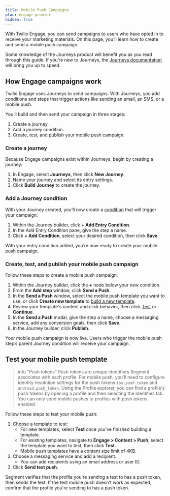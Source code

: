 ```yaml
---
title: Mobile Push Campaigns
plan: engage-premier
hidden: true
---
```


With Twilio Engage, you can send campaigns to users who have opted in to receive your marketing materials. On this page, you’ll learn how to create and send a mobile push campaign.

Some knowledge of the Journeys product will benefit you as you read through this guide. If you’re new to Journeys, the [Journeys documentation](/docs/personas/journeys/) will bring you up to speed.

## How Engage campaigns work

Twilio Engage uses Journeys to send campaigns.  With Journeys, you add conditions and steps that trigger actions like sending an email, an SMS, or a mobile push.

You’ll build and then send your campaign in three stages:

1. Create a journey.
2. Add a journey condition.
3. Create, test, and publish your mobile push campaign.

### Create a journey

Because Engage campaigns exist within Journeys, begin by creating a journey:

1. In Engage, select **Journeys**, then click **New Journey**.
2. Name your journey and select its entry settings.
3. Click **Build Journey** to create the journey.

### Add a Journey condition

With your Journey created, you’ll now create a [condition](/docs/engage/journeys/step-types/) that will trigger your campaign:

1. Within the Journey builder, click **+ Add Entry Condition**.
2. In the Add Entry Condition pane, give the step a name.
3. Click **+ Add Condition**, select your desired condition, then click **Save**.

With your entry condition added, you’re now ready to create your mobile push campaign. 

### Create, test, and publish your mobile push campaign

Follow these steps to create a mobile push campaign:

1. Within the Journey builder, click the **+** node below your new condition.
2. From the **Add step** window, click **Send a Push**.
3. In the **Send a Push** window, select the mobile push template you want to use, or click **Create new template** to [build a new template](/docs/engage/content/mobile-push/).
4. Review your template's content and click behavior, then click [Test](#test-your-mobile-push-template) or **Continue**.
5. In the **Send a Push** modal, give the step a name, choose a messaging service, add any conversion goals, then click **Save**.
6. In the Journey builder, click **Publish**.

Your mobile push campaign is now live. Users who trigger the mobile push step’s parent Journey condition will receive your campaign.

## Test your mobile push template

> info "Push tokens"
> Push tokens are unique identifiers Segment associates with each profile. For mobile push, you'll need to configure identity resolution settings for the push tokens `ios.push_token` and `android.push_token`. Using the Profile explorer, you can find a profile's push tokens by opening a profile and then selecting the Identities tab. You can only send mobile pushes to profiles with push tokens enabled.

Follow these steps to test your mobile push:

1. Choose a template to test:
    - For new templates, select **Test** once you've finished building a template. 
    - For existing templates, navigate to **Engage > Content > Push**, select the template you want to test, then click **Test**.
    - Mobile push templates have a content size limit of 4KB.
2. Choose a messaging service and add a recipient.
    - You can add recipients using an email address or user ID. 
3. Click **Send test push**.

Segment verifies that the profile you're sending a test to has a push token, then sends the test. If the test mobile push doesn't work as expected, confirm that the profile you're sending to has a push token.
